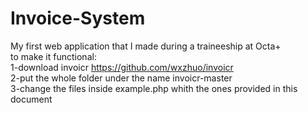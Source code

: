 # Invoice-System
My first web application that I made during a traineeship at Octa+ <br> 
to make it functional: <br> 
1-download invoicr https://github.com/wxzhuo/invoicr <br> 
2-put the whole folder under the name invoicr-master <br> 
3-change the files inside example.php whith the ones provided in this document <br> 
